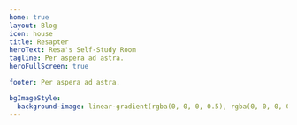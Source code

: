 ```yaml
---
home: true
layout: Blog
icon: house
title: Resapter
heroText: Resa's Self-Study Room
tagline: Per aspera ad astra.
heroFullScreen: true

footer: Per aspera ad astra.

bgImageStyle:
  background-image: linear-gradient(rgba(0, 0, 0, 0.5), rgba(0, 0, 0, 0.5)), url(/assets/images/back2.jpeg)
---
```

